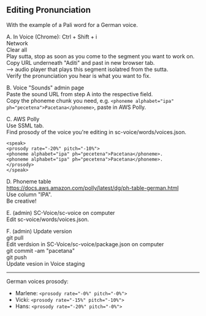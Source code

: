 ## Editing Pronunciation
With the example of a Pali word for a German voice.

A. In Voice (Chrome): Ctrl + Shift + i  
Network  
Clear all  
Play sutta, stop as soon as you come to the segment you want to work on.  
Copy URL underneath "Aditi" and past in new browser tab.  
--> audio player that plays this segment isolatred from the sutta.  
Verify the pronunciation you hear is what you want to fix.

B. Voice "Sounds" admin page  
Paste the sound URL from step A into the respective field.  
Copy the phoneme chunk you need, e.g. `<phoneme alphabet="ipa" ph="pɐcetɐna">Pacetana</phoneme>`, paste in AWS Polly.

C. AWS Polly  
Use SSML tab.  
Find prosody of the voice you're editing in sc-voice/words/voices.json.  
```
<speak>
<prosody rate="-20%" pitch="-10%">
<phoneme alphabet="ipa" ph="pɐcetɐna">Pacetana</phoneme>.
<phoneme alphabet="ipa" ph="pɐcetɐna">Pacetana</phoneme>.
</prosody>
</speak>
```

D. Phoneme table  
https://docs.aws.amazon.com/polly/latest/dg/ph-table-german.html  
Use column "IPA".  
Be creative!

E. (admin) SC-Voice/sc-voice on computer  
Edit sc-voice/words/voices.json.

F. (admin) Update version  
git pull  
Edit verdsion in SC-Voice/sc-voice/package.json on computer  
git commit -am "pacetana"  
git push  
Update vesion in Voice staging

---
German voices prosody:
- Marlene: `<prosody rate="-0%" pitch="-0%">`
- Vicki: `<prosody rate="-15%" pitch="-10%">`
- Hans: `<prosody rate="-20%" pitch="-0%">`
